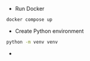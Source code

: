 - Run Docker
```bash
docker compose up
```

- Create Python environment
```bash
python -m venv venv
```

- 